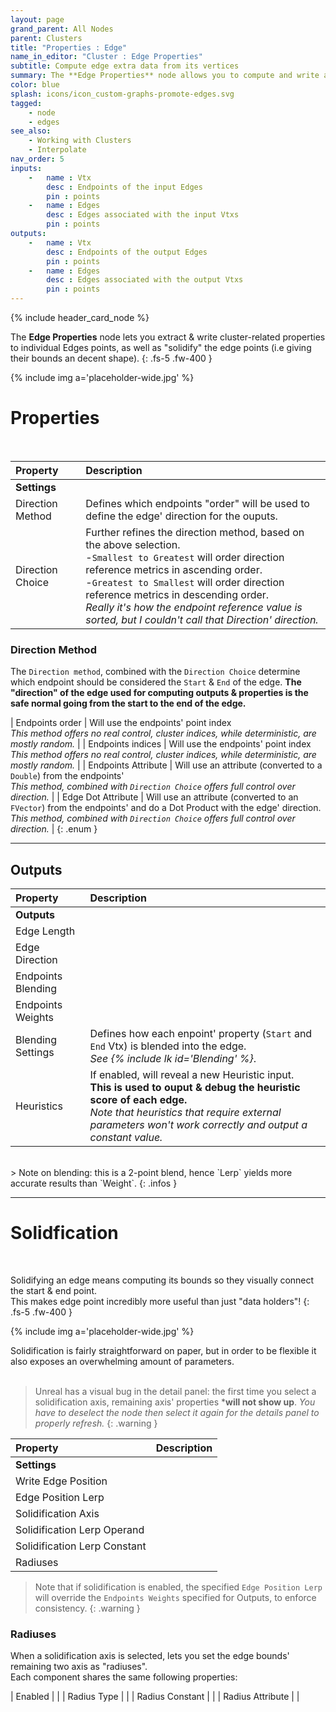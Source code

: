 ```yaml
---
layout: page
grand_parent: All Nodes
parent: Clusters
title: "Properties : Edge"
name_in_editor: "Cluster : Edge Properties"
subtitle: Compute edge extra data from its vertices
summary: The **Edge Properties** node allows you to compute and write additional cluster-related data for edges, as well as "solidify" their bounds, giving them a more defined shape. The direction of the edge, from start to end, is determined by the chosen direction method and is used to influence outputs.
color: blue
splash: icons/icon_custom-graphs-promote-edges.svg
tagged: 
    - node
    - edges
see_also: 
    - Working with Clusters
    - Interpolate
nav_order: 5
inputs:
    -   name : Vtx
        desc : Endpoints of the input Edges
        pin : points
    -   name : Edges
        desc : Edges associated with the input Vtxs
        pin : points
outputs:
    -   name : Vtx
        desc : Endpoints of the output Edges
        pin : points
    -   name : Edges
        desc : Edges associated with the output Vtxs
        pin : points
---
```


{% include header_card_node %}

The **Edge Properties** node lets you extract & write cluster-related properties to individual Edges points, as well as "solidify" the edge points (i.e giving their bounds an decent shape).
{: .fs-5 .fw-400 } 

{% include img a='placeholder-wide.jpg' %}

# Properties
<br>

| Property       | Description          |
|:-------------|:------------------|
|**Settings**||
| Direction Method     |  Defines which endpoints "order" will be used to define the edge' direction for the ouputs. |
| Direction Choice | Further refines the direction method, based on the above selection.<br>-`Smallest to Greatest` will order direction reference metrics in ascending order.<br>-`Greatest to Smallest` will order direction reference metrics in descending order.<br>*Really it's how the endpoint reference value is sorted, but I couldn't call that Direction' direction.*|

### Direction Method

The `Direction method`, combined with the `Direction Choice` determine which endpoint should be considered the `Start` & `End` of the edge. **The "direction" of the edge used for computing outputs & properties is the safe normal going from the start to the end of the edge.**

| Endpoints order     | Will use the endpoints' point index<br>*This method offers no real control, cluster indices, while deterministic, are mostly random.* |
| Endpoints indices | Will use the endpoints' point index<br>*This method offers no real control, cluster indices, while deterministic, are mostly random.* |
| Endpoints Attribute | Will use an attribute (converted to a `Double`) from the endpoints'<br>*This method, combined with `Direction Choice` offers full control over direction.* |
| Edge Dot Attribute | Will use an attribute (converted to an `FVector`) from the endpoints' and do a Dot Product with the edge' direction.<br>*This method, combined with `Direction Choice` offers full control over direction.* |
{: .enum }

---
## Outputs

| Property       | Description          |
|:-------------|:------------------|
|**Outputs**||
| Edge Length     |  |
| Edge Direction |  |
| Endpoints Blending |  |
| Endpoints Weights |  |
| Blending Settings | Defines how each enpoint' property (`Start` and `End` Vtx) is blended into the edge.<br>*See {% include lk id='Blending' %}*. |
| Heuristics | If enabled, will reveal a new Heuristic input.<br>**This is used to ouput & debug the heuristic score of each edge.**<br>*Note that heuristics that require external parameters won't work correctly and output a constant value.*  |

<br>
> Note on blending: this is a 2-point blend, hence `Lerp` yields more accurate results than `Weight`.
{: .infos }


---
# Solidfication
<br>

Solidifying an edge means computing its bounds so they visually connect the start & end point.  
This makes edge point incredibly more useful than just "data holders"!
{: .fs-5 .fw-400 }

{% include img a='placeholder-wide.jpg' %}

Solidification is fairly straightforward on paper, but in order to be flexible it also exposes an overwhelming amount of parameters.  
<br>
> Unreal has a visual bug in the detail panel: the first time you select a solidification axis, remaining axis' properties ***will not show up**.
> *You have to deselect the node then select it again for the details panel to properly refresh.*
{: .warning }

| Property       | Description          |
|:-------------|:------------------|
|**Settings**||
| Write Edge Position          | |
| Edge Position Lerp          | |
| Solidification Axis          | |
| Solidification Lerp Operand          | |
| Solidification Lerp Constant          | |
| Radiuses          | |

> Note that if solidification is enabled, the specified `Edge Position Lerp` will override the `Endpoints Weights` specified for Outputs, to enforce consistency.
{: .warning }

### Radiuses

When a solidification axis is selected, lets you set the edge bounds' remaining two axis as "radiuses".  
Each component shares the same following properties:  


| Enabled    |  |
| Radius Type |  |
| Radius Constant |  |
| Radius Attribute |  |